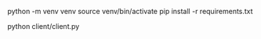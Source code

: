python -m venv venv
source venv/bin/activate
pip install -r requirements.txt

python client/client.py